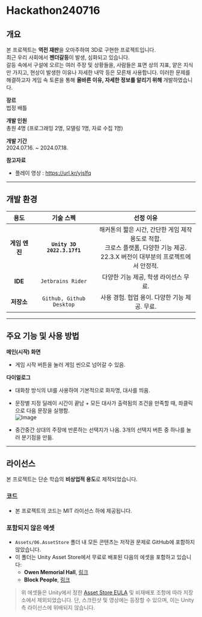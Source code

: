 # Hackathon240716

## 개요  
본 프로젝트는 **역전 재판**을 오마주하여 3D로 구현한 프로젝트입니다.      
최근 우리 사회에서 **젠더갈등**이 발생, 심화되고 있습니다.        
갈등 속에서 구설에 오르는 여러 주장 및 상황들을, 사람들은 표면 상의 지표, 얕은 지식만 가지고, 현상이 발생한 이유나 자세한 내막 등은 모른채 사용합니다. 
이러한 문제를 해결하고자 게임 속 토론을 통해 **올바른 이유, 자세한 정보를 알리기 위해** 개발하였습니다.        


**장르**   
법정 배틀

**개발 인원**   
총원 4명 (프로그래밍 2명, 모델링 1명, 자료 수집 1명)

**개발 기간**   
2024.07.16. ~ 2024.07.18.

**참고자료**   
- 플레이 영상 : <https://url.kr/yjslfq>

---

## 개발 환경
| **용도** | **기술 스펙** | **선정 이유** |
|:---:|:---:|:---:|
| **게임 엔진** | **`Unity 3D 2022.3.17f1`**  | 해커톤의 짧은 시간, 간단한 게임 제작 용도로 적합.</br> 크로스 플랫폼, 다양한 기능 제공.</br> 22.3.X 버전이 대부분의 프로젝트에서 안정적. |
| **IDE** | `Jetbrains Rider` | 다양한 기능 제공, 학생 라이선스 무료.    |
| **저장소** | `Github, Github Desktop` | 사용 경험. 협업 용이.    다양한 기능 제공. 무료. |

---

## 주요 기능 및 사용 방법
**메인(시작) 화면**
* 게임 시작 버튼을 눌러 게임 씬으로 넘어갈 수 있음.

**다이얼로그**
* 대화창 방식의 UI를 사용하여 기본적으로 화자명, 대사를 띄움.
* 문장별 지정 딜레이 시간이 끝남 + 모든 대사가 출력됨의 조건을 만족할 때, 좌클릭으로 다음 문장을 실행함.     
![Image](https://github.com/user-attachments/assets/9959e80b-de56-4931-9724-d00530351dc4)      

* 중간중간 상대의 주장에 반론하는 선택지가 나옴. 3개의 선택지 버튼 중 하나를 눌러 분기점을 만듦.

---

## 라이선스
본 프로젝트는 단순 학습의 **비상업적 용도**로 제작되었습니다.

### 코드
- 본 프로젝트의 코드는 MIT 라이선스 하에 제공됩니다.

### 포함되지 않은 에셋
- `Assets/06.AssetStore` 폴더 내 모든 콘텐츠는 저작권 문제로 GitHub에 포함하지 않았습니다.
- 이 폴더는 Unity Asset Store에서 무료로 배포된 다음의 에셋을 포함하고 있습니다:
  - **Owen Memorial Hall**, [링크](https://assetstore.unity.com/packages/package/282519)
  - **Block People**, [링크](https://assetstore.unity.com/packages/3d/characters/block-people-60962)

> 위 에셋들은 Unity에서 정한 [Asset Store EULA](https://unity3d.com/legal/as_terms) 및 비재배포 조항에 따라 저장소에서 제외되었습니다. 단, 스크린샷 및 영상에는 등장할 수 있으며, 이는 Unity 측 라이선스에 위배되지 않습니다.
